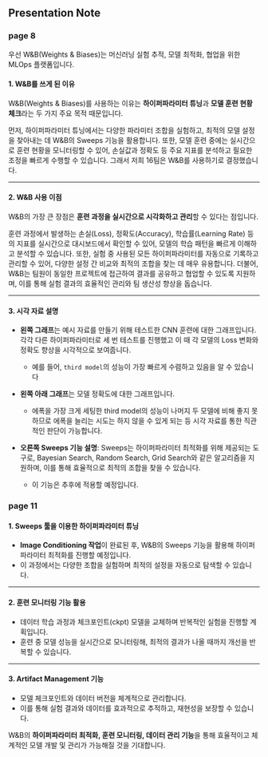 
## Presentation Note

### page 8
우선 W&B(Weights & Biases)는 머신러닝 실험 추적, 모델 최적화, 협업을 위한 MLOps 플랫폼입니다. 

#### **1. W&B를 쓰게 된 이유**

W&B(Weights & Biases)를 사용하는 이유는 **하이퍼파라미터 튜닝**과 **모델 훈련 현황 체크**라는 두 가지 주요 목적 때문입니다. 

먼저, 하이퍼파라미터 튜닝에서는 다양한 파라미터 조합을 실험하고, 최적의 모델 설정을 찾아내는 데 W&B의 Sweeps 기능을 활용합니다. 또한, 모델 훈련 중에는 실시간으로 훈련 현황을 모니터링할 수 있어, 손실값과 정확도 등 주요 지표를 분석하고 필요한 조정을 빠르게 수행할 수 있습니다. 그래서 저희 16팀은 W&B를 사용하기로 결정했습니다.

---

#### **2. W&B 사용 이점**

W&B의 가장 큰 장점은 **훈련 과정을 실시간으로 시각화하고 관리**할 수 있다는 점입니다. 

훈련 과정에서 발생하는 손실(Loss), 정확도(Accuracy), 학습률(Learning Rate) 등의 지표를 실시간으로 대시보드에서 확인할 수 있어, 모델의 학습 패턴을 빠르게 이해하고 분석할 수 있습니다. 또한, 실험 중 사용된 모든 하이퍼파라미터를 자동으로 기록하고 관리할 수 있어, 다양한 설정 간 비교와 최적의 조합을 찾는 데 매우 유용합니다. 더불어, W&B는 팀원이 동일한 프로젝트에 접근하여 결과를 공유하고 협업할 수 있도록 지원하며, 이를 통해 실험 결과의 효율적인 관리와 팀 생산성 향상을 돕습니다.

---

#### **3. 시각 자료 설명**

- **왼쪽 그래프**는 예시 자료를 만들기 위해 테스트한 CNN 훈련에 대한 그래프입니다. 각각 다른 하이퍼파라미터로 세 번 테스트를 진행했고 이 때 각 모델의 Loss 변화와 정확도 향상을 시각적으로 보여줍니다.
    - 예를 들어, `third model`의 성능이 가장 빠르게 수렴하고 있음을 알 수 있습니다
	
- **왼쪽 아래 그래프**는 모델 정확도에 대한 그래프입니다.
	- 에폭을 가장 크게 세팅한 third model의 성능이 나머지 두 모델에 비해 좋지 못하므로 에폭을 늘리는 시도는 하지 않을 수 있게 되는 등 시각 자료를 통한 직관적인 판단이 가능합니다.
	
- **오른쪽 Sweeps 기능 설명**: Sweeps는 하이퍼파라미터 최적화를 위해 제공되는 도구로, Bayesian Search, Random Search, Grid Search와 같은 알고리즘을 지원하며, 이를 통해 효율적으로 최적의 조합을 찾을 수 있습니다.
	- 이 기능은 추후에 적용할 예정입니다.



### page 11

#### **1. Sweeps 툴을 이용한 하이퍼파라미터 튜닝**

- **Image Conditioning 작업**이 완료된 후, W&B의 Sweeps 기능을 활용해 하이퍼파라미터 최적화를 진행할 예정입니다.
- 이 과정에서는 다양한 조합을 실험하며 최적의 설정을 자동으로 탐색할 수 있습니다.

---

#### **2. 훈련 모니터링 기능 활용**

- 데이터 학습 과정과 체크포인트(ckpt) 모델을 교체하며 반복적인 실험을 진행할 계획입니다.
- 훈련 중 모델 성능을 실시간으로 모니터링해, 최적의 결과가 나올 때까지 개선을 반복할 수 있습니다.

---

#### **3. Artifact Management 기능**

- 모델 체크포인트와 데이터 버전을 체계적으로 관리합니다.
- 이를 통해 실험 결과와 데이터를 효과적으로 추적하고, 재현성을 보장할 수 있습니다.


W&B의 **하이퍼파라미터 최적화, 훈련 모니터링, 데이터 관리 기능**을 통해 효율적이고 체계적인 모델 개발 및 관리가 가능해질 것을 기대합니다.